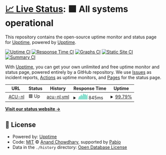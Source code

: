 # [📈 Live Status](https://demo.upptime.js.org): <!--live status--> **🟩 All systems operational**

This repository contains the open-source uptime monitor and status page for [Upptime](https://upptime.js.org), powered by [Upptime](https://github.com/upptime/upptime).

[![Uptime CI](https://github.com/ACU-NL/upptime/workflows/Uptime%20CI/badge.svg)](https://github.com/ACU-NL/upptime/actions?query=workflow%3A%22Uptime+CI%22)
[![Response Time CI](https://github.com/ACU-NL/upptime/workflows/Response%20Time%20CI/badge.svg)](https://github.com/ACU-NL/upptime/actions?query=workflow%3A%22Response+Time+CI%22)
[![Graphs CI](https://github.com/ACU-NL/upptime/workflows/Graphs%20CI/badge.svg)](https://github.com/ACU-NL/upptime/actions?query=workflow%3A%22Graphs+CI%22)
[![Static Site CI](https://github.com/ACU-NL/upptime/workflows/Static%20Site%20CI/badge.svg)](https://github.com/ACU-NL/upptime/actions?query=workflow%3A%22Static+Site+CI%22)
[![Summary CI](https://github.com/ACU-NL/upptime/workflows/Summary%20CI/badge.svg)](https://github.com/ACU-NL/upptime/actions?query=workflow%3A%22Summary+CI%22)

With [Upptime](https://upptime.js.org), you can get your own unlimited and free uptime monitor and status page, powered entirely by a GitHub repository. We use [Issues](https://github.com/upptime/upptime/issues) as incident reports, [Actions](https://github.com/ACU-NL/upptime/actions) as uptime monitors, and [Pages](https://demo.upptime.js.org) for the status page.

<!--start: status pages-->
<!-- This summary is generated by Upptime (https://github.com/upptime/upptime) -->
<!-- Do not edit this manually, your changes will be overwritten -->
<!-- prettier-ignore -->
| URL | Status | History | Response Time | Uptime |
| --- | ------ | ------- | ------------- | ------ |
| <img alt="" src="https://icons.duckduckgo.com/ip3/acu.nl.ico" height="13"> [ACU-nl](https://acu.nl) | 🟩 Up | [acu-nl.yml](https://github.com/ACU-NL/upptime/commits/HEAD/history/acu-nl.yml) | <details><summary><img alt="Response time graph" src="./graphs/acu-nl/response-time-week.png" height="20"> 845ms</summary><br><a href="https://ACU-NL.github.io/upptime/history/acu-nl"><img alt="Response time 845" src="https://img.shields.io/endpoint?url=https%3A%2F%2Fraw.githubusercontent.com%2FACU-NL%2Fupptime%2FHEAD%2Fapi%2Facu-nl%2Fresponse-time.json"></a><br><a href="https://ACU-NL.github.io/upptime/history/acu-nl"><img alt="24-hour response time 920" src="https://img.shields.io/endpoint?url=https%3A%2F%2Fraw.githubusercontent.com%2FACU-NL%2Fupptime%2FHEAD%2Fapi%2Facu-nl%2Fresponse-time-day.json"></a><br><a href="https://ACU-NL.github.io/upptime/history/acu-nl"><img alt="7-day response time 845" src="https://img.shields.io/endpoint?url=https%3A%2F%2Fraw.githubusercontent.com%2FACU-NL%2Fupptime%2FHEAD%2Fapi%2Facu-nl%2Fresponse-time-week.json"></a><br><a href="https://ACU-NL.github.io/upptime/history/acu-nl"><img alt="30-day response time 845" src="https://img.shields.io/endpoint?url=https%3A%2F%2Fraw.githubusercontent.com%2FACU-NL%2Fupptime%2FHEAD%2Fapi%2Facu-nl%2Fresponse-time-month.json"></a><br><a href="https://ACU-NL.github.io/upptime/history/acu-nl"><img alt="1-year response time 845" src="https://img.shields.io/endpoint?url=https%3A%2F%2Fraw.githubusercontent.com%2FACU-NL%2Fupptime%2FHEAD%2Fapi%2Facu-nl%2Fresponse-time-year.json"></a></details> | <details><summary><a href="https://ACU-NL.github.io/upptime/history/acu-nl">99.79%</a></summary><a href="https://ACU-NL.github.io/upptime/history/acu-nl"><img alt="All-time uptime 99.79%" src="https://img.shields.io/endpoint?url=https%3A%2F%2Fraw.githubusercontent.com%2FACU-NL%2Fupptime%2FHEAD%2Fapi%2Facu-nl%2Fuptime.json"></a><br><a href="https://ACU-NL.github.io/upptime/history/acu-nl"><img alt="24-hour uptime 99.27%" src="https://img.shields.io/endpoint?url=https%3A%2F%2Fraw.githubusercontent.com%2FACU-NL%2Fupptime%2FHEAD%2Fapi%2Facu-nl%2Fuptime-day.json"></a><br><a href="https://ACU-NL.github.io/upptime/history/acu-nl"><img alt="7-day uptime 99.79%" src="https://img.shields.io/endpoint?url=https%3A%2F%2Fraw.githubusercontent.com%2FACU-NL%2Fupptime%2FHEAD%2Fapi%2Facu-nl%2Fuptime-week.json"></a><br><a href="https://ACU-NL.github.io/upptime/history/acu-nl"><img alt="30-day uptime 99.79%" src="https://img.shields.io/endpoint?url=https%3A%2F%2Fraw.githubusercontent.com%2FACU-NL%2Fupptime%2FHEAD%2Fapi%2Facu-nl%2Fuptime-month.json"></a><br><a href="https://ACU-NL.github.io/upptime/history/acu-nl"><img alt="1-year uptime 99.79%" src="https://img.shields.io/endpoint?url=https%3A%2F%2Fraw.githubusercontent.com%2FACU-NL%2Fupptime%2FHEAD%2Fapi%2Facu-nl%2Fuptime-year.json"></a></details>

<!--end: status pages-->

[**Visit our status website →**](https://acu-nl.github.io/upptime/)

## 📄 License

- Powered by: [Upptime](https://github.com/upptime/upptime)
- Code: [MIT](./LICENSE) © [Anand Chowdhary](https://anandchowdhary.com), supported by [Pabio](https://pabio.com)
- Data in the `./history` directory: [Open Database License](https://opendatacommons.org/licenses/odbl/1-0/)
